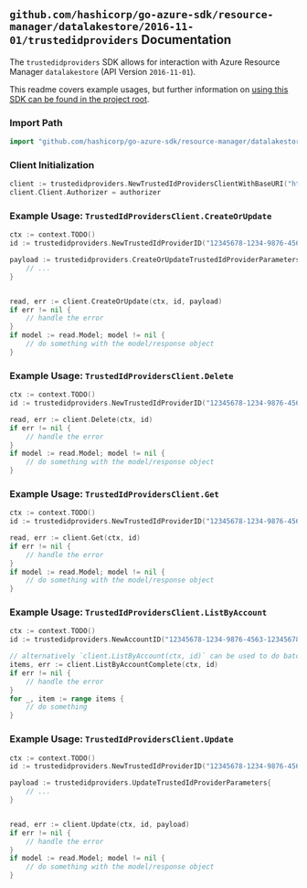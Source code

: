 
## `github.com/hashicorp/go-azure-sdk/resource-manager/datalakestore/2016-11-01/trustedidproviders` Documentation

The `trustedidproviders` SDK allows for interaction with Azure Resource Manager `datalakestore` (API Version `2016-11-01`).

This readme covers example usages, but further information on [using this SDK can be found in the project root](https://github.com/hashicorp/go-azure-sdk/tree/main/docs).

### Import Path

```go
import "github.com/hashicorp/go-azure-sdk/resource-manager/datalakestore/2016-11-01/trustedidproviders"
```


### Client Initialization

```go
client := trustedidproviders.NewTrustedIdProvidersClientWithBaseURI("https://management.azure.com")
client.Client.Authorizer = authorizer
```


### Example Usage: `TrustedIdProvidersClient.CreateOrUpdate`

```go
ctx := context.TODO()
id := trustedidproviders.NewTrustedIdProviderID("12345678-1234-9876-4563-123456789012", "example-resource-group", "accountValue", "trustedIdProviderValue")

payload := trustedidproviders.CreateOrUpdateTrustedIdProviderParameters{
	// ...
}


read, err := client.CreateOrUpdate(ctx, id, payload)
if err != nil {
	// handle the error
}
if model := read.Model; model != nil {
	// do something with the model/response object
}
```


### Example Usage: `TrustedIdProvidersClient.Delete`

```go
ctx := context.TODO()
id := trustedidproviders.NewTrustedIdProviderID("12345678-1234-9876-4563-123456789012", "example-resource-group", "accountValue", "trustedIdProviderValue")

read, err := client.Delete(ctx, id)
if err != nil {
	// handle the error
}
if model := read.Model; model != nil {
	// do something with the model/response object
}
```


### Example Usage: `TrustedIdProvidersClient.Get`

```go
ctx := context.TODO()
id := trustedidproviders.NewTrustedIdProviderID("12345678-1234-9876-4563-123456789012", "example-resource-group", "accountValue", "trustedIdProviderValue")

read, err := client.Get(ctx, id)
if err != nil {
	// handle the error
}
if model := read.Model; model != nil {
	// do something with the model/response object
}
```


### Example Usage: `TrustedIdProvidersClient.ListByAccount`

```go
ctx := context.TODO()
id := trustedidproviders.NewAccountID("12345678-1234-9876-4563-123456789012", "example-resource-group", "accountValue")

// alternatively `client.ListByAccount(ctx, id)` can be used to do batched pagination
items, err := client.ListByAccountComplete(ctx, id)
if err != nil {
	// handle the error
}
for _, item := range items {
	// do something
}
```


### Example Usage: `TrustedIdProvidersClient.Update`

```go
ctx := context.TODO()
id := trustedidproviders.NewTrustedIdProviderID("12345678-1234-9876-4563-123456789012", "example-resource-group", "accountValue", "trustedIdProviderValue")

payload := trustedidproviders.UpdateTrustedIdProviderParameters{
	// ...
}


read, err := client.Update(ctx, id, payload)
if err != nil {
	// handle the error
}
if model := read.Model; model != nil {
	// do something with the model/response object
}
```
